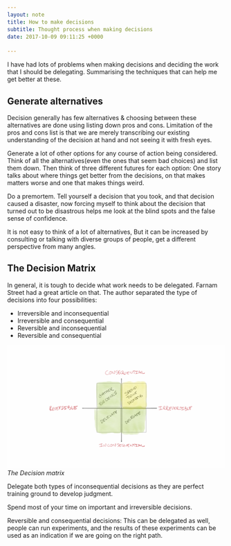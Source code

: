 ```yaml
---
layout: note
title: How to make decisions
subtitle: Thought process when making decisions
date: 2017-10-09 09:11:25 +0000

---
```

I have had lots of problems when making decisions and deciding the work that I should be delegating. Summarising the techniques that can help me get better at these.

## Generate alternatives

Decision generally has few alternatives & choosing between these alternatives are done using listing down pros and cons. Limitation of the pros and cons list is that we are merely transcribing our existing understanding of the decision at hand and not seeing it with fresh eyes.

Generate a lot of other options for any course of action being considered. Think of all the alternatives(even the ones that seem bad choices) and list them down. Then think of three different futures for each option: One story talks about where things get better from the decisions, on that makes matters worse and one that makes things weird.

Do a premortem. Tell yourself a decision that you took, and that decision caused a disaster, now forcing myself to think about the decision that turned out to be disastrous helps me look at the blind spots and the false sense of confidence.

It is not easy to think of a lot of alternatives, But it can be increased by consulting or talking with diverse groups of people, get a different perspective from many angles.

## The Decision Matrix

In general, it is tough to decide what work needs to be delegated. Farnam Street had a great article on that. The author separated the type of decisions into four possibilities:

* Irreversible and inconsequential
* Irreversible and consequential
* Reversible and inconsequential
* Reversible and consequential

![](/assets/images/decision_matrix.png)
_The Decision matrix_

Delegate both types of inconsequential decisions as they are perfect training ground to develop judgment.

Spend most of your time on important and irreversible decisions.

Reversible and consequential decisions: This can be delegated as well, people can run experiments, and the results of these experiments can be used as an indication if we are going on the right path.